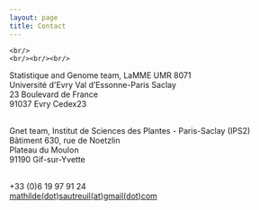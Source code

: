 ```yaml
---
layout: page
title: Contact
---
```


<!---<div class="text-center">  <h2>  Contact</h2>  </div>--->

<div class="text-left">

    <br/>
    <br/><br/><br/>

  Statistique and Genome team, LaMME UMR 8071<br/>
  Université d'Evry Val d’Essonne-Paris Saclay<br>
  23 Boulevard de France<br>
  91037 Evry Cedex23<br>
  <br/>

  Gnet team, Institut de Sciences des Plantes - Paris-Saclay (IPS2)<br/>
  Bâtiment 630, rue de Noetzlin<br/>
  Plateau du Moulon<br/>
  91190 Gif-sur-Yvette <br/>
  <br/>


  <span class = 'glyphicon glyphicon-phone'></span> +33 (0)6 19 97 91 24  <br/>
  <span class = 'glyphicon glyphicon-envelope'></span><a href = 'mailto:mathilde.sautreuil@gmail.com'> mathilde(dot)sautreuil(at)gmail(dot)com</a>
    <br/>  <br/>
      <br/>
        <br/>
	
</div>






